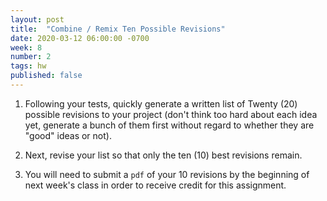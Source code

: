 ```yaml
---
layout: post
title:  "Combine / Remix Ten Possible Revisions"
date: 2020-03-12 06:00:00 -0700
week: 8
number: 2
tags: hw
published: false
---
```


1. Following your tests, quickly generate a written list of Twenty (20) possible revisions to your project (don't think too hard about each idea yet, generate a bunch of them first without regard to whether they are "good" ideas or not).

2. Next, revise your list so that only the ten (10) best revisions remain.

3. You will need to submit a `pdf` of your 10 revisions by the beginning of next week's class in order to receive credit for this assignment.

